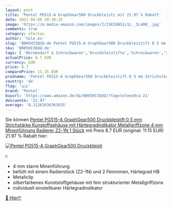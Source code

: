```yaml
---
layout: post
title: 'Pentel PG515-A GraphGear500 Druckbleisti mit 21.97 % Rabatt'
date: 2021-04-06 20:30:25
image: 'https://m.media-amazon.com/images/I/21KIUBS1c1L._SL400_.jpg'
comments: true
category: ofertas
author: 'tole.es'
slug: 'B005HI3QUQ-de Pentel PG515-A GraphGear500 Druckbleistift 0 5 mm...'
sku: 'B005HI3QUQ-de'
tags: [ 'Bürobedarf & Schreibwaren','Druckbleistifte','Schreibwaren','Stifte','pentel', ]
actualPrice: 8.7 EUR
currency: EUR
price: 8.7
comparePrice: 11.15 EUR
prodname: 'Pentel PG515-A GraphGear500 Druckbleistift 0 5 mm Strichstärke  Kunstoffgehäuse mit Härtegradindikator  Metallgriffzone  4 mm Minenführung  Radierer  Z2-1N   1 Stück'
country: 'de'
flag: '🇩🇪'
brand: 'Pentel'
buyurl: 'https://www.amazon.de/dp/B005HI3QUQ/?tag=tolees0ca-21'
descuento: '21.97'
average: '8.21263636363635'
---
```


Sie können [Pentel PG515-A GraphGear500 Druckbleistift 0 5 mm Strichstärke  Kunstoffgehäuse mit Härtegradindikator  Metallgriffzone  4 mm Minenführung  Radierer  Z2-1N   1 Stück](https://www.amazon.de/dp/B005HI3QUQ/?tag=tolees0ca-21) mit Preis 8.7 EUR (original: 11.15 EUR) 21.97 % Rabatt hier:

[![Pentel PG515-A GraphGear500 Druckbleisti](https://m.media-amazon.com/images/I/21KIUBS1c1L._SL400_.jpg)](https://www.amazon.de/dp/B005HI3QUQ/?tag=tolees0ca-21)

ℹ️:

- 4 mm starre Minenführung
- befüllt mit einem Radierstück (Z2-1N) und 2 Feinminen, Härtegrad HB
- Metallclip
- silberfarbenes Kunststoffgehäuse mit fein strukturierter Metallgriffzone
- individuell einstellbarer Härtegradindikator

[🛒 Hier!!](https://www.amazon.de/dp/B005HI3QUQ/?tag=tolees0ca-21)
